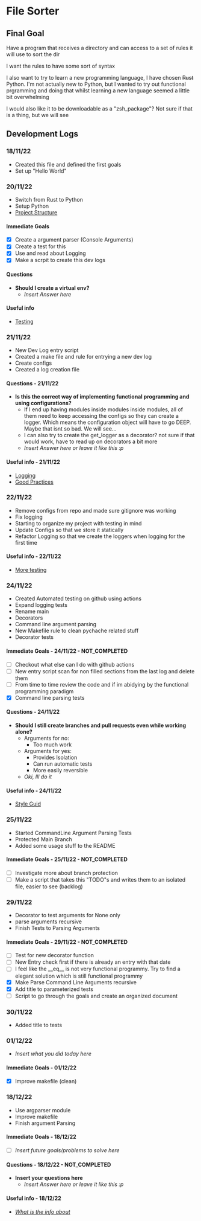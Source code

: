 # File Sorter

## Final Goal

Have a program that receives a directory and can access to a set of rules it will use to sort the dir

I want the rules to have some sort of syntax

I also want to try to learn a new programming language, I have chosen ~~Rust~~ Python. I'm not actually new to Python, but I wanted to try out functional prgramming and doing that whilst learning a new language seemed a little bit overwhelming

I would also like it to be downloadable as a "zsh_package"? Not sure if that is a thing, but we will see

## Development Logs

### 18/11/22

- Created this file and defined the first goals
- Set up "Hello World"

### 20/11/22

- Switch from Rust to Python
- Setup Python
- [Project Structure](https://docs.python-guide.org/writing/structure/)

#### Immediate Goals

- [x] Create a argument parser (Console Arguments)
- [x] Create a test for this
- [x] Use and read about Logging
- [x] Make a scrpit to create this dev logs

#### Questions

- **Should I create a virtual env?**
  - *Insert Answer here*

#### Useful info

- [Testing](https://docs.python-guide.org/writing/tests/)

### 21/11/22

- New Dev Log entry script
- Created a make file and rule for entrying a new dev log
- Create configs
- Created a log creation file

#### Questions - 21/11/22

- **Is this the correct way of implementing functional programming and using configurations?**
  - If I end up having modules inside modules inside modules, all of them need to keep accessing the configs so they can create a logger. Which means the configuration object will have to go DEEP. Maybe that isnt so bad. We will see...
  - I can also try to create the get_logger as a decorator? not sure if that would work, have to read up on decorators a bit more
  - *Insert Answer here or leave it like this :p*

#### Useful info - 21/11/22

- [Logging](https://www.toptal.com/python/in-depth-python-logging)
- [Good Practices](https://www.toptal.com/python/top-10-mistakes-that-python-programmers-make)

### 22/11/22

- Remove configs from repo and made sure gitignore was working
- Fix logging
- Starting to organize my project with testing in mind
- Update Configs so that we store it statically
- Refactor Logging so that we create the loggers when logging for the first time

#### Useful info - 22/11/22

- [More testing](https://realpython.com/python-testing/#executing-your-first-test)

### 24/11/22

- Created Automated testing on github using actions
- Expand logging tests
- Rename main
- Decorators
- Command line argument parsing
- New Makefile rule to clean pychache related stuff
- Decorator tests

#### Immediate Goals - 24/11/22 - NOT_COMPLETED

- [ ] Checkout what else can I do with github actions
- [ ] New entry script scan for non filled sections from the last log and delete them
- [ ] From time to time review the code and if im abidying by the functional programming paradigm
- [x] Command line parsing tests

#### Questions - 24/11/22

- **Should I still create branches and pull requests even while working alone?**
  - Arguments for no:
    - Too much work
  - Arguments for yes:
    - Provides Isolation
    - Can run automatic tests
    - More easily reversible
  - *Oki, Ill do it*

#### Useful info - 24/11/22

- [Style Guid](https://peps.python.org/pep-0008/)

### 25/11/22

- Started CommandLine Argument Parsing Tests
- Protected Main Branch
- Added some usage stuff to the README

#### Immediate Goals - 25/11/22 - NOT_COMPLETED

- [ ] Investigate more about branch protection
- [ ] Make a script that takes this "TODO"s and writes them to an isolated file, easier to see (backlog)

### 29/11/22

- Decorator to test arguments for None only
- parse arguments recursive
- Finish Tests to Parsing Arguments

#### Immediate Goals - 29/11/22 - NOT_COMPLETED

- [ ] Test for new decorator function
- [ ] New Entry check first if there is already an entry with that date
- [ ] I feel like the \_\_eq\_\_ is not very functional programmy. Try to find a elegant solution which is still functional programmy
- [x] Make Parse Command Line Arguments recursive
- [x] Add title to parameterized tests
- [ ] Script to go through the goals and create an organized document

### 30/11/22

- Added title to tests

### 01/12/22

- *Insert what you did today here*

#### Immediate Goals - 01/12/22

- [x] Improve makefile (clean)

### 18/12/22

- Use argparser module
- Improve makefile
- Finish argument Parsing

#### Immediate Goals - 18/12/22

- [ ] *Insert future goals/problems to solve here*

#### Questions - 18/12/22 - NOT_COMPLETED

- **Insert your questions here**
  - *Insert Answer here or leave it like this :p*

#### Useful info - 18/12/22

- [*What is the info about*](*https://...)
